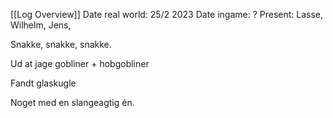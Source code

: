[[Log Overview]]
Date real world: 25/2 2023
Date ingame: ?
Present: Lasse, Wilhelm, Jens,

Snakke, snakke, snakke.

Ud at jage gobliner + hobgobliner

Fandt glaskugle

Noget med en slangeagtig én.